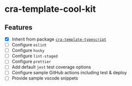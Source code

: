 # cra-template-cool-kit

## Features

- [x] Inherit from package [`cra-template-typescript`](https://www.npmjs.com/package/cra-template-typescript)
- [ ] Configure `eslint`
- [ ] Configure `husky`
- [ ] Configure `lint-staged`
- [ ] Configure `prettier`
- [ ] Add default `jest` test coverage options
- [ ] Configure sample GitHub actions including test & deploy
- [ ] Provide sample vscode snippets

